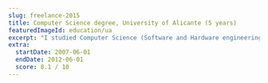 ```yaml
---
slug: freelance-2015
title: Computer Science degree, University of Alicante (5 years)
featuredImageId: education/ua
excerpt: "I studied Computer Science (Software and Hardware engineering) at the University of Alicante. Performance: 81%"
extra:
  startDate: 2007-06-01
  endDate: 2012-06-01
  score: 8.1 / 10
---
```


